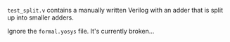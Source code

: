 `test_split.v` contains a manually written Verilog with an adder that is
split up into smaller adders.

Ignore the `formal.yosys` file. It's currently broken...

